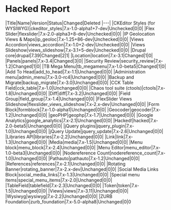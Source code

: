 # Hacked Report

|Title|Name|Version|Status|Changed|Deleted
|---|
|CKEditor Styles (for WYSIWYG)|ckeditor_styles|7.x-1.0-alpha1+7-dev|Unchecked|0|0|
|Flex Slider|flexslider|7.x-2.0-alpha3+8-dev|Unchecked|0|0|
|IP Geolocation Views & Maps|ip_geoloc|7.x-1.25+86-dev|Unchecked|0|0|
|Views Accordion|views_accordion|7.x-1.0+2-dev|Unchecked|0|0|
|Views Slideshow|views_slideshow|7.x-3.1+5-dev|Unchecked|0|0|
|Drupal core|drupal|7.39|Changed|2|1|
|Location|location|7.x-3.1|Changed|1|0|
|Panels|panels|7.x-3.4|Changed|3|0|
|Security Review|security_review|7.x-1.2|Changed|1|0|
|TB Mega Menu|tb_megamenu|7.x-1.0-beta5|Changed|1|0|
|Add To Head|add_to_head|7.x-1.1|Unchanged|0|0|
|Administration menu|admin_menu|7.x-3.0-rc4|Unchanged|0|0|
|Backup and Migrate|backup_migrate|7.x-3.0|Unchanged|0|0|
|CCK Table Field|cck_table|7.x-1.0|Unchanged|0|0|
|Chaos tool suite (ctools)|ctools|7.x-1.8|Unchanged|0|0|
|Diff|diff|7.x-3.2|Unchanged|0|0|
|Field Group|field_group|7.x-1.4|Unchanged|0|0|
|FlexSlider Views Slideshow|flexslider_views_slideshow|7.x-2.x-dev|Unchanged|0|0|
|Form Block|formblock|7.x-1.0-alpha1|Unchanged|0|0|
|Geocoder|geocoder|7.x-1.2|Unchanged|0|0|
|geoPHP|geophp|7.x-1.7|Unchanged|0|0|
|Google Analytics|google_analytics|7.x-2.1|Unchanged|0|0|
|Hacked!|hacked|7.x-2.0-beta5|Unchanged|0|0|
|jQuery plugins|jquery_plugin|7.x-1.0|Unchanged|0|0|
|jQuery Update|jquery_update|7.x-2.6|Unchanged|0|0|
|Libraries API|libraries|7.x-2.2|Unchanged|0|0|
|Link|link|7.x-1.3|Unchanged|0|0|
|Media|media|7.x-1.5|Unchanged|0|0|
|Menu block|menu_block|7.x-2.4|Unchanged|0|0|
|Menu Editor|menu_editor|7.x-1.0-beta3|Unchanged|0|0|
|Nodereference Count|nodereference_count|7.x-1.0|Unchanged|0|0|
|Pathauto|pathauto|7.x-1.2|Unchanged|0|0|
|References|references|7.x-2.1|Unchanged|0|0|
|Rotating Banner|rotating_banner|7.x-2.x-dev|Unchanged|0|0|
|Social Media Links Block|social_media_links|7.x-1.3|Unchanged|0|0|
|Special menu items|special_menu_items|7.x-2.0|Unchanged|0|0|
|TableField|tablefield|7.x-2.3|Unchanged|0|0|
|Token|token|7.x-1.5|Unchanged|0|0|
|Views|views|7.x-3.11|Unchanged|0|0|
|Wysiwyg|wysiwyg|7.x-2.2|Unchanged|0|0|
|ZURB Foundation|zurb_foundation|7.x-5.0-alpha8|Unchanged|0|0